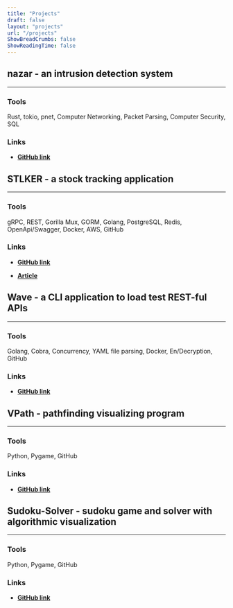 ```yaml
---
title: "Projects"
draft: false
layout: "projects"
url: "/projects"
ShowBreadCrumbs: false
ShowReadingTime: false
---
```


## nazar - an intrusion detection system
***
### Tools
Rust, tokio, pnet, Computer Networking, Packet Parsing, Computer Security, SQL

### Links
* **[GitHub link](https://github.com/fercevik729/nazar)**

## STLKER - a stock tracking application
***
### Tools
gRPC, REST, Gorilla Mux, GORM, Golang, PostgreSQL, Redis, OpenApi/Swagger, Docker, AWS, GitHub

### Links
* **[GitHub link](https://github.com/fercevik729/stlker)**  

* **[Article](/projects/stlker)**

## Wave - a CLI application to load test REST-ful APIs
***
### Tools
Golang, Cobra, Concurrency, YAML file parsing, Docker, En/Decryption, GitHub

### Links
* **[GitHub link](https://github.com/fercevik729/wave)**

## VPath - pathfinding visualizing program
***
### Tools
Python, Pygame, GitHub

### Links
* **[GitHub link](https://github.com/fercevik729/vpath)**

## Sudoku-Solver - sudoku game and solver with algorithmic visualization
***

### Tools
Python, Pygame, GitHub

### Links
* **[GitHub link](https://github.com/Sudoku-Solver)**


